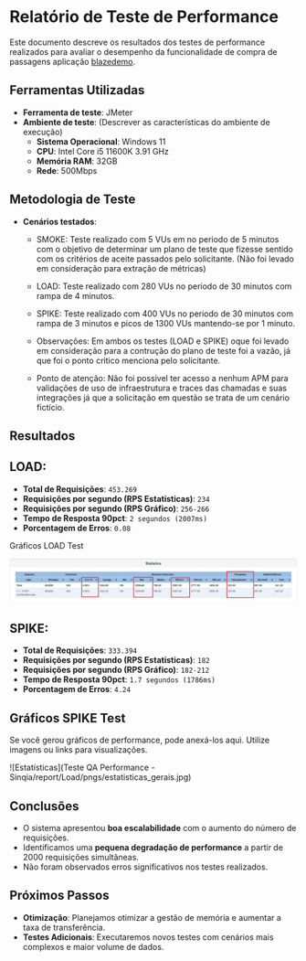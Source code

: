 # Relatório de Teste de Performance

Este documento descreve os resultados dos testes de performance realizados para avaliar o desempenho da funcionalidade de compra de passagens aplicação <a href="https://www.blazedemo.com/">blazedemo</a>.

## Ferramentas Utilizadas
- **Ferramenta de teste**: JMeter
- **Ambiente de teste**: (Descrever as características do ambiente de execução)
  - **Sistema Operacional**: Windows 11
  - **CPU**: Intel Core i5 11600K 3.91 GHz
  - **Memória RAM**: 32GB
  - **Rede**: 500Mbps
  
## Metodologia de Teste
- **Cenários testados**:
  - SMOKE: Teste realizado com 5 VUs em no periodo de 5 minutos com o objetivo de determinar um plano de teste que fizesse sentido com os critérios de aceite passados pelo solicitante. (Não foi levado em consideração para extração de métricas)
  - LOAD: Teste realizado com 280 VUs no periodo de 30 minutos com rampa de 4 minutos.
  - SPIKE: Teste realizado com 400 VUs no periodo de 30 minutos com rampa de 3 minutos e picos de 1300 VUs mantendo-se por 1 minuto.
  
  - Observações: Em ambos os testes (LOAD e SPIKE) oque foi levado em consideração para a contrução do plano de teste foi a vazão, já que foi o ponto critico menciona pelo solicitante.

  - Ponto de atenção: Não foi possivel ter acesso a nenhum APM para validações de uso de infraestrutura e traces das chamadas e suas integrações já que a solicitação em questão se trata de um cenário fictício.
  
## Resultados

## LOAD:
- **Total de Requisições**: `453.269`
- **Requisições por segundo (RPS Estatisticas)**: `234`
- **Requisições por segundo (RPS Gráfico)**: `256-266`
- **Tempo de Resposta 90pct**: `2 segundos (2007ms)`
- **Porcentagem de Erros**: `0.08`

<b1> Gráficos LOAD Test </b1> 

<img src="Teste QA Performance - Sinqia/report/Load/pngs/estatisticas_gerais.jpg" />



## SPIKE:
- **Total de Requisições**: `333.394`
- **Requisições por segundo (RPS Estatisticas)**: `182`
- **Requisições por segundo (RPS Gráfico)**: `182-212`
- **Tempo de Resposta 90pct**: `1.7 segundos (1786ms)`
- **Porcentagem de Erros**: `4.24`

## Gráficos SPIKE Test
Se você gerou gráficos de performance, pode anexá-los aqui. Utilize imagens ou links para visualizações.

![Estatísticas](Teste QA Performance - Sinqia/report/Load/pngs/estatisticas_gerais.jpg)

## Conclusões
- O sistema apresentou **boa escalabilidade** com o aumento do número de requisições.
- Identificamos uma **pequena degradação de performance** a partir de 2000 requisições simultâneas.
- Não foram observados erros significativos nos testes realizados.

## Próximos Passos
- **Otimização**: Planejamos otimizar a gestão de memória e aumentar a taxa de transferência.
- **Testes Adicionais**: Executaremos novos testes com cenários mais complexos e maior volume de dados.

